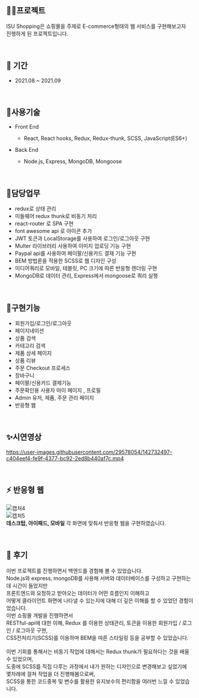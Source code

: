 ## 👩‍💻프로젝트 
ISU Shopping은 쇼핑몰을 주제로 E-commerce형태의 웹 서비스를 구현해보고자<br />
진행하게 된 프로젝트입니다.

<br />

## 📆 기간
  - 2021.08 ~ 2021.09

<br />

## 📗사용기술
  - Front End
    - React, React hooks, Redux, Redux-thunk, SCSS, JavaScript(ES6+)
    
  - Back End
    - Node.js, Express, MongoDB, Mongoose

<br />

## 📝담당업무
- redux로 상태 관리
- 미들웨어 redux thunk로 비동기 처리
- react-router 로 SPA 구현
- font awesome api 로 아이콘 추가
- JWT 토큰과 LocalStorage를 사용하여 로그인/로그아웃 구현
- Multer 라이브러리 사용하여 이미지 업로딩 기능 구현
- Paypal api를 사용하여 페이팔/신용카드 결재 기능 구현
- BEM 방법론을 적용한 SCSS로 웹 디자인 구성
- 미디어쿼리로 모바일, 테블릿, PC 크기에 따른 반응형 렌더링 구현
- MongoDB로 데이터 관리, Express에서 mongoose로 쿼리 실행

<br />

## 📜구현기능
- 회원가입/로그인/로그아웃
- 페이지네이션
- 상품 검색
- 카테고리 검색
- 제품 상세 페이지
- 상품 리뷰
- 주문 Checkout 프로세스
- 장바구니
- 페이팔/신용카드 결제기능
- 주문확인용 사용자 마이 페이지 , 프로필
- Admin 유저, 제품, 주문 관리 페이지
- 반응형 웹

<br />


## ✨시연영상



https://user-images.githubusercontent.com/29578054/142732497-c404eef4-fe9f-4377-bc92-2ed8b440af7c.mp4



<br />

## ⚡ 반응형 웹
![캡처4](https://user-images.githubusercontent.com/29578054/133878855-6b8cee28-d014-4e00-889e-a49fc1b8355a.PNG)
<br />
![캡처5](https://user-images.githubusercontent.com/29578054/133878859-302bf080-b6e3-4bff-affe-7671a14ad9c6.PNG)
<br />
<strong>데스크탑, 아이패드, 모바일</strong> 각 화면에 맞춰서 반응형 웹을 구현하였습니다.

<br />

## 🌵 후기

이번 프로젝트를 진행하면서 백엔드를 경험해 볼 수 있었습니다.<br />
Node.js와 express, mongoDB를 사용해 서버와 데이터베이스를 구성하고 구현하는데 시간이 들었지만<br />
프론트엔드와 요청하고 받아오는 데이터가 어떤 흐름인지 이해하고<br />
어떻게 클라이언트 화면에 나타낼 수 있는지에 대해 더 깊은 이해를 할 수 있었던 경험이었습니다.<br />
이번 쇼핑몰 개발을 진행하면서<br />
RESTful-api에 대한 이해, Redux 를 이용한 상태관리, 토큰을 이용한 회원가입 / 로그인 / 로그아웃 구현, <br />
CSS전처리기(SCSS)를 이용하며 BEM을 따른 스타일링 등을 공부할 수 있었습니다.<br />
<br />
이번 기회를 통해서는 비동기 작업에 대해서는 Redux thunk가 필요하다는 것을 배울 수 있었으며,<br />
도중에 SCSS를 직접 다루는 과정에서 내가 원하는 디자인으로 변경해보고 싶었기에<br />
몇차례에 걸쳐 작업을 더 진행해봄으로써, <br />
SCSS을 통한 코드중복 및 변수를 활용한 유지보수의 편리함을 여러번 느낄 수 있었습니다.
<br />
<br />
<br />
<br />
